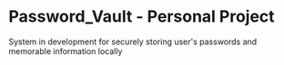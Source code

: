 # Password_Vault - Personal Project

System in development for securely storing user's passwords and memorable information locally
